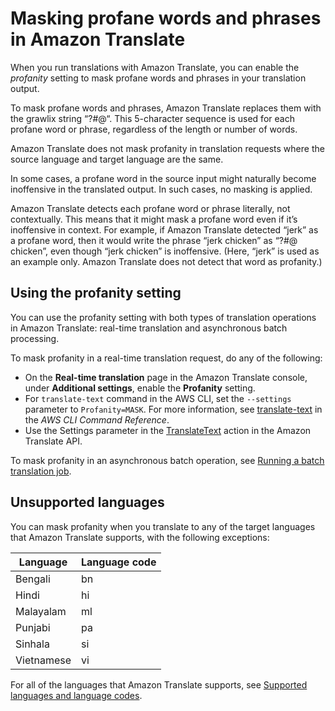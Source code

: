 # Masking profane words and phrases in Amazon Translate<a name="customizing-translations-profanity"></a>

When you run translations with Amazon Translate, you can enable the *profanity* setting to mask profane words and phrases in your translation output\. 

To mask profane words and phrases, Amazon Translate replaces them with the grawlix string “?$\#@$“\. This 5\-character sequence is used for each profane word or phrase, regardless of the length or number of words\.

Amazon Translate does not mask profanity in translation requests where the source language and target language are the same\.

In some cases, a profane word in the source input might naturally become inoffensive in the translated output\. In such cases, no masking is applied\.

Amazon Translate detects each profane word or phrase literally, not contextually\. This means that it might mask a profane word even if it’s inoffensive in context\. For example, if Amazon Translate detected “jerk” as a profane word, then it would write the phrase “jerk chicken” as “?$\#@$ chicken”, even though “jerk chicken” is inoffensive\. \(Here, “jerk” is used as an example only\. Amazon Translate does not detect that word as profanity\.\)

## Using the profanity setting<a name="customizing-translations-profanity-using"></a>

You can use the profanity setting with both types of translation operations in Amazon Translate: real\-time translation and asynchronous batch processing\.

To mask profanity in a real\-time translation request, do any of the following:
+ On the **Real\-time translation** page in the Amazon Translate console, under **Additional settings**, enable the **Profanity** setting\.
+ For `translate-text` command in the AWS CLI, set the `--settings` parameter to `Profanity=MASK`\. For more information, see [translate\-text](https://docs.aws.amazon.com/cli/latest/reference/translate/translate-text.html) in the *AWS CLI Command Reference*\.
+ Use the Settings parameter in the [TranslateText](http://amazonaws.com/translate/latest/dg/API_TranslateText.html) action in the Amazon Translate API\.

To mask profanity in an asynchronous batch operation, see [Running a batch translation job](async-start.md)\.

## Unsupported languages<a name="customizing-translations-profanity-languages"></a>

You can mask profanity when you translate to any of the target languages that Amazon Translate supports, with the following exceptions:


| Language | Language code | 
| --- | --- | 
| Bengali | bn | 
| Hindi | hi | 
| Malayalam | ml | 
| Punjabi | pa | 
| Sinhala | si | 
| Vietnamese | vi | 

For all of the languages that Amazon Translate supports, see [Supported languages and language codes](what-is-languages.md)\.